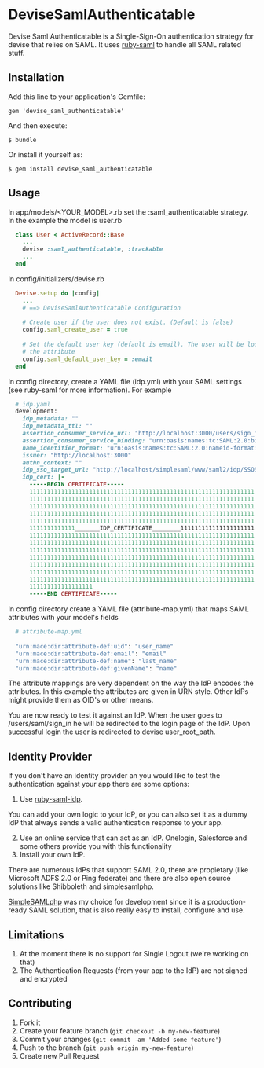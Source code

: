 # DeviseSamlAuthenticatable

Devise Saml Authenticatable is a Single-Sign-On authentication strategy for devise that relies on SAML. It uses [ruby-saml](https://github.com/onelogin/ruby-saml) to handle all SAML related stuff.

## Installation

Add this line to your application's Gemfile:

    gem 'devise_saml_authenticatable'

And then execute:

    $ bundle

Or install it yourself as:

    $ gem install devise_saml_authenticatable

## Usage

In app/models/<YOUR_MODEL>.rb set the :saml_authenticatable strategy. In the example the model is user.rb

```ruby
  class User < ActiveRecord::Base
    ...
    devise :saml_authenticatable, :trackable
    ...
  end
```

In config/initializers/devise.rb

```ruby
  Devise.setup do |config|
    ...
    # ==> DeviseSamlAuthenticatable Configuration
    
    # Create user if the user does not exist. (Default is false)
    config.saml_create_user = true
    
    # Set the default user key (default is email). The user will be looked up by this key. Make sure that the Authentication Response includes
    # the attribute
    config.saml_default_user_key = :email
  end
```

In config directory, create a YAML file (idp.yml) with your SAML settings (see ruby-saml for more information). For example

```ruby
  # idp.yaml
  development:
    idp_metadata: ""
    idp_metadata_ttl: ""
    assertion_consumer_service_url: "http://localhost:3000/users/sign_in"
    assertion_consumer_service_binding: "urn:oasis:names:tc:SAML:2.0:bindings:HTTP-POST"
    name_identifier_format: "urn:oasis:names:tc:SAML:2.0:nameid-format:transient"
    issuer: "http://localhost:3000"
    authn_context: ""
    idp_sso_target_url: "http://localhost/simplesaml/www/saml2/idp/SSOService.php"
    idp_cert: |-
      -----BEGIN CERTIFICATE-----
      1111111111111111111111111111111111111111111111111111111111111111
      1111111111111111111111111111111111111111111111111111111111111111
      1111111111111111111111111111111111111111111111111111111111111111
      1111111111111111111111111111111111111111111111111111111111111111
      1111111111111111111111111111111111111111111111111111111111111111
      1111111111111_______IDP_CERTIFICATE________111111111111111111111
      1111111111111111111111111111111111111111111111111111111111111111
      1111111111111111111111111111111111111111111111111111111111111111
      1111111111111111111111111111111111111111111111111111111111111111
      1111111111111111111111111111111111111111111111111111111111111111
      1111111111111111111111111111111111111111111111111111111111111111
      1111111111111111111111111111111111111111111111111111111111111111
      1111111111111111111111111111111111111111111111111111111111111111
      111111111111111111
      -----END CERTIFICATE-----
```    
In config directory create a YAML file (attribute-map.yml) that maps SAML attributes with your model's fields

```ruby
  # attribute-map.yml
  
  "urn:mace:dir:attribute-def:uid": "user_name"
  "urn:mace:dir:attribute-def:email": "email"
  "urn:mace:dir:attribute-def:name": "last_name"
  "urn:mace:dir:attribute-def:givenName": "name"
```

The attribute mappings are very dependent on the way the IdP encodes the attributes. In this example the attributes are given in URN style. Other IdPs might provide them as OID's or other means. 

You are now ready to test it against an IdP. When the user goes to /users/saml/sign_in he will be redirected to the login page of the IdP. Upon successful login the user is redirected to devise user_root_path.

## Identity Provider

If you don't have an identity provider an you would like to test the authentication against your app there are some options:

1. Use [ruby-saml-idp](https://github.com/lawrencepit/ruby-saml-idp). 

You can add your own logic to your IdP, or you can also set it as a dummy IdP that always sends a valid authentication response to your app.

2. Use an online service that can act as an IdP. Onelogin, Salesforce and some others provide you with this functionality
3. Install your own IdP.

There are numerous IdPs that support SAML 2.0, there are propietary (like Microsoft ADFS 2.0 or Ping federate) and there are also open source solutions like Shibboleth and simplesamlphp.

[SimpleSAMLphp](http://simplesamlphp.org/) was my choice for development since it is a production-ready SAML solution, that is also really easy to install, configure and use.

## Limitations

1. At the moment there is no support for Single Logout (we're working on that)
2. The Authentication Requests (from your app to the IdP) are not signed and encrypted

## Contributing

1. Fork it
2. Create your feature branch (`git checkout -b my-new-feature`)
3. Commit your changes (`git commit -am 'Added some feature'`)
4. Push to the branch (`git push origin my-new-feature`)
5. Create new Pull Request
